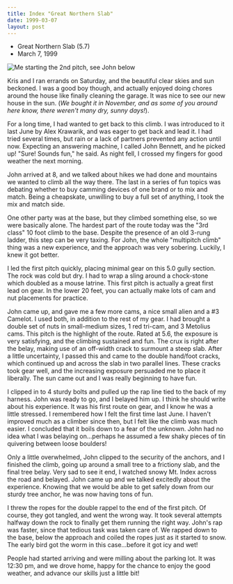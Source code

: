 ```yaml
---
title: Index "Great Northern Slab"
date: 1999-03-07
layout: post
---
```


* Great Northern Slab (5.7)
* March 7, 1999

![Me starting the 2nd pitch, see John below](images/articles/trips/1999/northern.jpg)

Kris and I ran errands on Saturday, and the beautiful clear
skies and sun beckoned. I was a good boy though, and actually
enjoyed doing chores around the house like finally cleaning
the garage. It was nice to see our new house in the sun.
(*We bought it in November, and as some of you around here
know, there weren't many dry, sunny days!*).


For a long time, I had wanted to get back to this climb. I
was introduced to it last June by Alex Krawarik, and was eager
to get back and lead it. I had tried several times, but rain
or a lack of partners prevented any action until now. Expecting
an answering machine, I called John Bennett, 
and he picked up!
"Sure! Sounds fun," he said. As night fell, I crossed my fingers
for good weather the next morning.


John arrived at 8, and we talked about hikes we had done and
mountains we wanted to climb all the way there. The last in a
series of fun topics was debating whether to buy camming devices
of one brand or to mix and match. Being a cheapskate, unwilling
to buy a full set of anything, I took the mix and match side.


One other party was at the base, but they climbed something else,
so we were basically alone. The hardest part of the route today
was the "3rd class" 10 foot climb to the base. Despite the
presence of an old 3-rung ladder, this step can be very taxing.
For John, the whole "multipitch climb" thing was a new experience,
and the approach was very sobering. Luckily, I knew it got better.


I led the first pitch quickly, placing minimal gear on this 5.0
gully section. The rock was cold but dry. I had to wrap a sling
around a chock-stone which doubled as a mouse latrine. This 
first pitch is actually a great first lead on gear. In
the lower 20 feet, you can actually make lots of cam and nut
placements for practice.


John came up, and gave me a few more cams, a nice small alien and
a #3 Camelot. I used both, in addition to the rest of my gear.
I had brought a double set of nuts in small-medium sizes, 1 red
tri-cam, and 3 Metolius cams. This pitch is the highlight of the
route. Rated at 5.6, the exposure is very satisfying, and the
climbing sustained and fun. The crux is right after the belay,
making use of an off-width crack to surmount a steep slab.
After a little uncertainty, I passed this and came to the double
hand/foot cracks, which continued up and across the slab in two
parallel lines. These cracks took gear well, and the increasing
exposure persuaded me to place it liberally. The sun came out
and I was really beginning to have fun.


I clipped in to 4 sturdy bolts and pulled up the rap line tied to
the back of my harness. John was ready to go, and I belayed him
up. I think he should write about his experience. It was his first
route on gear, and I know he was a little stressed. I remembered
how I felt the first time last June. I haven't improved much as
a climber since then, but I felt like the climb was much easier.
I concluded that it boils down to a fear of the unknown. John had
no idea what I was belaying on...perhaps he assumed a few
shaky pieces of tin quivering between loose boulders!


Only a little overwhelmed, John clipped to the security of the anchors,
and I finished the climb, going up around a small tree to a frictiony
slab, and the final tree belay. Very sad to see it end, I watched
snowy Mt. Index across the road and belayed. John came up and we
talked excitedly about the experience. Knowing that we would be
able to get safely down from our sturdy tree anchor, he was now having tons of fun.


I threw the ropes for the double rappel to the end of the first
pitch. Of course, they got tangled, and went the wrong way. It took
several attempts halfway down the rock to finally get them running
the right way. John's rap was faster, since that tedious task was
taken care of. We rapped down to the base, below the approach
and coiled the ropes just as it started to snow. The
early bird got the worm in this case...before it got icy and
wet!


People had started arriving and were milling about the parking lot.
It was 12:30 pm, and we drove home, happy for the chance to enjoy
the good weather, and advance our skills just a little bit!



